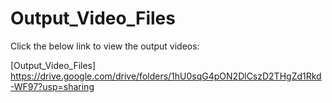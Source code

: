 # Output_Video_Files

Click the below link to view the output videos:

[Output_Video_Files]  https://drive.google.com/drive/folders/1hU0sqG4pON2DlCszD2THgZd1Rkd-WF97?usp=sharing

